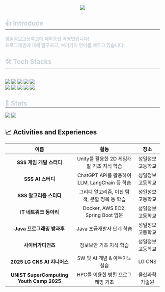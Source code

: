 <div align= "center">
    <img src="https://capsule-render.vercel.app/api?type=waving&color=0:1d23dd,100:8535b1&height=240&text=반가워요&animation=&fontColor=ffffff&fontSize=70" />
</div>
    
<div style="text-align: left;"> 
    <h2 style="border-bottom: 1px solid #21262d; color: #c9d1d9;"> 👍 Introduce </h2>  
    <div style="font-weight: 700; font-size: 15px; text-align: left; color: #c9d1d9;"> 성일정보고등학교에 재학중인 박영민입니다!<br>프로그래밍에 대해 탐구하고, 여러가지 언어를 배우고 있습니다! </div> 
</div>
<div style="text-align: left;">
    <h2 style="border-bottom: 1px solid #21262d; color: #c9d1d9;"> 🛠️ Tech Stacks </h2> <br> 
    <div style="margin: ; text-align: left;" "text-align: left;"> <img src="https://img.shields.io/badge/HTML5-E34F26?style=flat&logo=HTML5&logoColor=white">
        <img src="https://img.shields.io/badge/CSS3-1572B6?style=flat&logo=CSS3&logoColor=white">
        <img src="https://img.shields.io/badge/Javascript-F7DF1E?style=flat&logo=Javascript&logoColor=white">
        <img src="https://img.shields.io/badge/jQuery-0769AD?style=flat&logo=jQuery&logoColor=white">
        <img src="https://img.shields.io/badge/Java-007396?style=flat&logo=Java&logoColor=white">
        <br/><img src="https://img.shields.io/badge/Python-3776AB?style=flat&logo=Python&logoColor=white">
        <img src="https://img.shields.io/badge/Notion-000000?style=flat&logo=Notion&logoColor=white">
        <img src="https://img.shields.io/badge/Github-181717?style=flat&logo=Github&logoColor=white">
        <img src="https://img.shields.io/badge/Git-F05032?style=flat&logo=Git&logoColor=white">
        <img src="https://img.shields.io/badge/Docker-2496ED?style=flat&logo=Docker&logoColor=white">
        <br/>
    </div>
</div>

<div style="text-align: left;"> 
    <h2 style="border-bottom: 1px solid #21262d; color: #c9d1d9;"> 🏅 Stats </h2> 
    <div style="text-align: left;">
        <img src="http://mazassumnida.wtf/api/v2/generate_badge?boj=yunyg78"/> 
        <img src="https://github-readme-stats.vercel.app/api/top-langs/?username=kimyangmin&layout=compact&bg_color=DEG,a9a9a9,696969&title_color=000000&text_color=000000&hide_border=true&v=2"/>
    </div>
</div>

 ## 📈 Activities and Experiences
  | **이름** | **활동** | **장소** |
  |:--------:|:--------:|:--------:|
  | **SSS 게임 개발 스터디** | Unity를 활용한 2D 게임개발 기초 지식 학습 | 성일정보고등학교 |
  | **SSS AI 스터디** | ChatGPT API를 활용하여 LLM, LangChain 등 학습| 성일정보고등학교|
  | **SSS 알고리즘 스터디** | 그리디 알고리즘, 이진 탐색, 분할 정복 등 학습| 성일정보고등학교 |
  | **IT 네트워크 동아리** | Docker, AWS EC2, Spring Boot 입문 | 성일정보고등학교 |
  | **Java 프로그래밍 방과후** | Java 초급개발자 단계 학습 | 성일정보고등학교 |
  | **사이버가디언즈** | 정보보안 기초 지식 학습 |성일정보고등학교|
  | **2025 LG CNS AI 지니어스**  | SW 및 AI 개념 & 아두이노 실습 | LG CNS |
  | **UNIST SuperComputing Youth Camp 2025**  |HPC를 이용한 병렬 프로그래밍 기초| 울산과학기술원 |  

